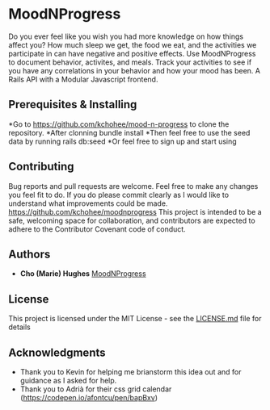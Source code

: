 # MoodNProgress

Do you ever feel like you wish you had more knowledge on how things affect you? How much sleep we get, the food we eat, and the activities we participate in can have negative and positive effects. Use MoodNProgress to document behavior, activites, and meals. Track your activities to see if you have any correlations in your behavior and how your mood has been.  A Rails API with a Modular Javascript frontend.

## Prerequisites & Installing

*Go to https://github.com/kchohee/mood-n-progress to clone the repository. 
*After clonning bundle install
*Then feel free to use the seed data by running rails db:seed
*Or feel free to sign up and start using

## Contributing

Bug reports and pull requests are welcome. Feel free to make any changes you feel fit to do. If you do please commit clearly as I would like to understand what improvements could be made. https://github.com/kchohee/moodnprogress This project is intended to be a safe, welcoming space for collaboration, and contributors are expected to adhere to the Contributor Covenant code of conduct.

## Authors

* **Cho (Marie) Hughes** [MoodNProgress](https://github.com/MoodNProgress)

## License

This project is licensed under the MIT License - see the [LICENSE.md](LICENSE.md) file for details

## Acknowledgments

* Thank you to Kevin for helping me brianstorm this idea out and for guidance as I asked for help.
* Thank you to Adrià for their css grid calendar (https://codepen.io/afontcu/pen/bapBxv)
